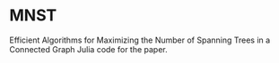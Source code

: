 # MNST
 Efficient Algorithms for Maximizing the Number of  Spanning Trees in a Connected Graph
   Julia code for the paper.
